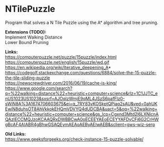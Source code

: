 # NTilePuzzle
Program that solves a N Tile Puzzle using the A* algorithm and tree pruning.

**Extensions (TODO):**  
Implement Walking Distance  
Lower Bound Pruning  

**Links:**  
https://computerpuzzle.net/puzzle/15puzzle/index.html  
https://computerpuzzle.net/english/15puzzle/wd.gif  
https://en.wikipedia.org/wiki/Iterative_deepening_A*  
https://codegolf.stackexchange.com/questions/6884/solve-the-15-puzzle-the-tile-sliding-puzzle  
https://newscrewdriver.com/2016/06/19/cache-is-king/  
https://www.google.com/search?q=%22walking+distance%22+heuristic+computer+science&rlz=1C1JJTC_enUS1023US1023&sxsrf=AJOqlzWmjE9qML4JSzS6pafFlz0-sWiN8A%3A1674706603675&ei=q_7RY83vKOSkptQPiaq2sAU&ved=0ahUKEwiN8duhsOT8AhVkkokEHQmVDVYQ4dUDCBA&uact=5&oq=%22walking+distance%22+heuristic+computer+science&gs_lcp=Cgxnd3Mtd2l6LXNlcnAQAzIECCMQJzoKCAAQRxDWBBCwA0oECEEYAEoECEYYAFDyCFi6G2CrHWgBcAF4AIABR4gBhwGSAQEymAEAoAEByAEIwAEB&sclient=gws-wiz-serp  

**Old Links:**  
https://www.geeksforgeeks.org/check-instance-15-puzzle-solvable/
